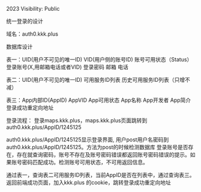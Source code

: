 2023
Visibility: Public



统一登录的设计

域名：auth0.kkk.plus


数据库设计

表一：UID(用户不可见的唯一ID) VID(用户侧的账号ID) 账号可用状态（Status）	登录账号(X,用邮箱电话或者VID)	登录密码	邮箱	电话

表二：UID(用户不可见的唯一ID)		可用服务ID列表	历史可用服务ID列表（只增不减）

表三：App内部ID(AppID)		AppVID		App可用状态		App名称	 App开发者		App简介		登录成功重定向地址

登录流程：
登录maps.kkk.plus，maps.kkk.plus页面跳转到auth0.kkk.plus/AppID/1245125

auth0.kkk.plus/AppID/1245125显示登录界面, 用户post用户名密码到auth0.kkk.plus/AppID/1245125。方法为post的时候检测数据库 登录账号是否存在，存在就查询密码，账号不存在及账号密码错误都返回账号密码错误的提示。如果账号密码匹配成功。检测账号可用状态，不可用返回信息。

通过表一，查询表二可用服务ID列表，当前AppID是否在列表中，通过查询表三。返回前端成功页面，加入kkk.plus 的cookie，跳转登录成功重定向地址



